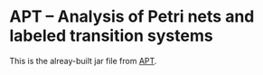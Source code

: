APT – Analysis of Petri nets and labeled transition systems
===========================================================

This is the alreay-built jar file from [APT](https://github.com/CvO-Theory/apt).
